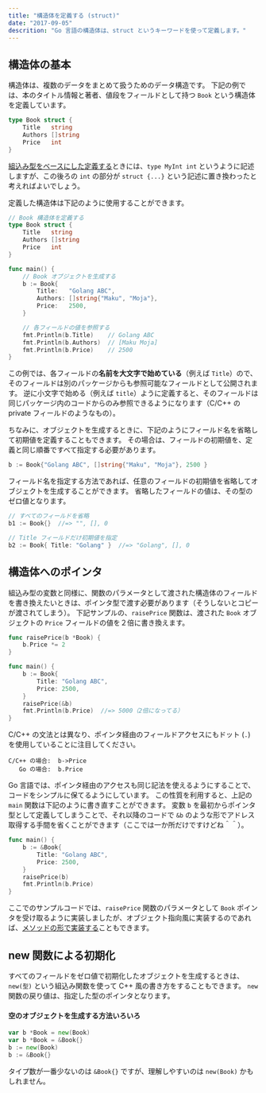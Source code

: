 ```yaml
---
title: "構造体を定義する (struct)"
date: "2017-09-05"
descrition: "Go 言語の構造体は、struct というキーワードを使って定義します。"
---
```


構造体の基本
----

構造体は、複数のデータをまとめて扱うためのデータ構造です。
下記の例では、本のタイトル情報と著者、値段をフィールドとして持つ `Book` という構造体を定義しています。

~~~ go
type Book struct {
	Title   string
	Authors []string
	Price   int
}
~~~

[組込み型をベースにした定義する](./type.html)ときには、`type MyInt int` というように記述しますが、この後ろの `int` の部分が `struct {...}` という記述に置き換わったと考えればよいでしょう。

定義した構造体は下記のように使用することができます。

~~~ go
// Book 構造体を定義する
type Book struct {
	Title   string
	Authors []string
	Price   int
}

func main() {
	// Book オブジェクトを生成する
	b := Book{
		Title:   "Golang ABC",
		Authors: []string{"Maku", "Moja"},
		Price:   2500,
	}

	// 各フィールドの値を参照する
	fmt.Println(b.Title)    // Golang ABC
	fmt.Println(b.Authors)  // [Maku Moja]
	fmt.Println(b.Price)    // 2500
}
~~~

この例では、各フィールドの**名前を大文字で始めている**（例えば `Title`）ので、そのフィールドは別のパッケージからも参照可能なフィールドとして公開されます。
逆に小文字で始める（例えば `title`）ように定義すると、そのフィールドは同じパッケージ内のコードからのみ参照できるようになります（C/C++ の private フィールドのようなもの）。

ちなみに、オブジェクトを生成するときに、下記のようにフィールド名を省略して初期値を定義することもできます。
その場合は、フィールドの初期値を、定義と同じ順番ですべて指定する必要があります。

~~~ go
b := Book{"Golang ABC", []string{"Maku", "Moja"}, 2500 }
~~~

フィールド名を指定する方法であれば、任意のフィールドの初期値を省略してオブジェクトを生成することができます。
省略したフィールドの値は、その型のゼロ値となります。

~~~ go
// すべてのフィールドを省略
b1 := Book{}  //=> "", [], 0

// Title フィールドだけ初期値を指定
b2 := Book{ Title: "Golang" }  //=> "Golang", [], 0
~~~


構造体へのポインタ
----

組込み型の変数と同様に、関数のパラメータとして渡された構造体のフィールドを書き換えたいときは、ポインタ型で渡す必要があります（そうしないとコピーが渡されてしまう）。
下記サンプルの、`raisePrice` 関数は、渡された `Book` オブジェクトの `Price` フィールドの値を２倍に書き換えます。

~~~ go
func raisePrice(b *Book) {
	b.Price *= 2
}

func main() {
	b := Book{
		Title: "Golang ABC",
		Price: 2500,
	}
	raisePrice(&b)
	fmt.Println(b.Price)  //=> 5000（2倍になってる）
}
~~~

C/C++ の文法とは異なり、ポインタ経由のフィールドアクセスにもドット (`.`) を使用していることに注目してください。

~~~
C/C++ の場合:  b->Price
   Go の場合:  b.Price
~~~

Go 言語では、ポインタ経由のアクセスも同じ記法を使えるようにすることで、コードをシンプルに保てるようにしています。
この性質を利用すると、上記の `main` 関数は下記のように書き直すことができます。
変数 `b` を最初からポインタ型として定義してしまうことで、それ以降のコードで `&b` のような形でアドレス取得する手間を省くことができます（ここでは一か所だけですけどね＾＾）。

~~~ go
func main() {
	b := &Book{
		Title: "Golang ABC",
		Price: 2500,
	}
	raisePrice(b)
	fmt.Println(b.Price)
}
~~~

ここでのサンプルコードでは、`raisePrice` 関数のパラメータとして `Book` ポインタを受け取るように実装しましたが、オブジェクト指向風に実装するのであれば、[メソッドの形で実装する](./method.html)こともできます。


new 関数による初期化
----

すべてのフィールドをゼロ値で初期化したオブジェクトを生成するときは、`new(型)` という組込み関数を使って C++ 風の書き方をすることもできます。
`new` 関数の戻り値は、指定した型のポインタとなります。

#### 空のオブジェクトを生成する方法いろいろ

~~~ go
var b *Book = new(Book)
var b *Book = &Book{}
b := new(Book)
b := &Book{}
~~~

タイプ数が一番少ないのは `&Book{}` ですが、理解しやすいのは `new(Book)` かもしれません。


